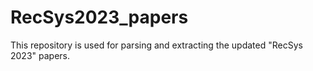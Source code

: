 # RecSys2023_papers
This repository is used for parsing and extracting the updated "RecSys 2023" papers.
